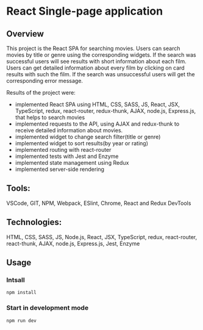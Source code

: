 # React Single-page application
## Overview
 This project is the React SPA for searching movies. Users can search movies by title or genre using the corresponding widgets. If the search was successful users will see results with short information about each film. Users can get detailed information about every film by clicking on card results with such the film. If the search was unsuccessful users will get the corresponding error message.

Results of the project were:
- implemented React SPA using HTML, CSS, SASS, JS, React, JSX, TypeScript, redux, react-router, redux-thunk, AJAX, node.js, Express.js, that helps to search movies
- implemented requests to the API, using AJAX and redux-thunk to receive detailed information about movies.
- implemented widget to change search filter(title or genre)
- implemented widget to sort results(by year or rating)
- implemented routing with react-router
- implemented tests with Jest and Enzyme
- implemented state management using Redux
- implemented server-side rendering

## Tools:

VSCode, GIT, NPM, Webpack, ESlint, Chrome, React and Redux DevTools

## Technologies:

HTML, CSS, SASS, JS, Node.js, React, JSX, TypeScript, redux, react-router, react-thunk, AJAX, node.js, Express.js, Jest, Enzyme

## Usage

### Intsall
`npm install`

### Start in development mode
`npm run dev`